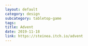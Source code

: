 ```yaml
---
layout: default
category: design
subcategory: tabletop-game
tags:
title: Advent
date: 2019-11-18
link: https://steinea.itch.io/advent
---
```

